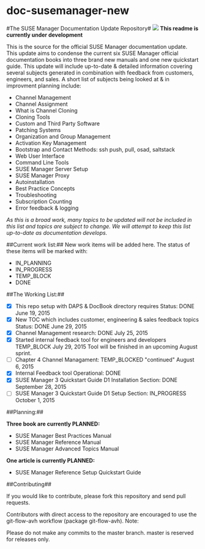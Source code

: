 # doc-susemanager-new

#The SUSE Manager Documentation Update Repository#
![](http://i560.photobucket.com/albums/ss45/joecayouette/docuimage_2.png)
**This readme is currently under development**

This is the source for the official SUSE Manager documentation update.
This update aims to condense the current six SUSE Manager official documentation books into three brand new manuals and one new quickstart guide. This update will include up-to-date & detailed information covering several subjects generated in combination with feedback from customers, engineers, and sales. A short list of subjects being looked at & in improvment planning include:
* Channel Management
* Channel Assignment
* What is Channel Cloning 
* Cloning Tools
* Custom and Third Party Software
* Patching Systems
* Organization and Group Management
* Activation Key Management
* Bootstrap and Contact Methods: ssh push, pull, osad, saltstack
* Web User Interface
* Command Line Tools
* SUSE Manager Server Setup
* SUSE Manager Proxy
* Autoinstallation
* Best Practice Concepts
* Troubleshooting
* Subscription Counting
* Error feedback & logging




*As this is a broad work, many topics to be updated will not be included in this list and topics are subject to change. We will attempt to keep this list up-to-date as documentation develops.*
 
##Current work list:##
New work items will be added here. The status of these items will be marked with:

* IN_PLANNING
* IN_PROGRESS
* TEMP_BLOCK
* DONE

##The Working List:##

- [x] This repo setup with DAPS & DocBook directory requires Status: DONE June 19, 2015
- [x] New TOC which includes customer, engineering & sales feedback topics Status: DONE June 29, 2015
- [x] Channel Management research: DONE July 25, 2015
- [x] Started internal feedback tool for engineers and developers TEMP_BLOCK July 29, 2015
 	Tool will be finished in an upcoming August sprint.
- [ ] Chapter 4 Channel Managament: TEMP_BLOCKED "continued" August 6, 2015
- [x] Internal Feedback tool Operational: DONE
- [x] SUSE Manager 3 Quickstart Guide D1 Installation Section: DONE September 28, 2015
- [ ] SUSE Manager 3 Quickstart Guide D1 Setup Section: IN_PROGRESS October 1, 2015

##Planning:##

**Three book are currently PLANNED:**

* SUSE Manager Best Practices Manual
* SUSE Manager Reference Manual
* SUSE Manager Advanced Topics Manual

**One article is currently PLANNED:**
* SUSE Manager Reference Setup Quickstart Guide



##Contributing##

If you would like to contribute, please fork this repository and send pull requests.

Contributors with direct access to the repository are encouraged to use the git-flow-avh workflow (package git-flow-avh).
Note:
	
Please do not make any commits to the master branch. master is reserved for releases only. 
